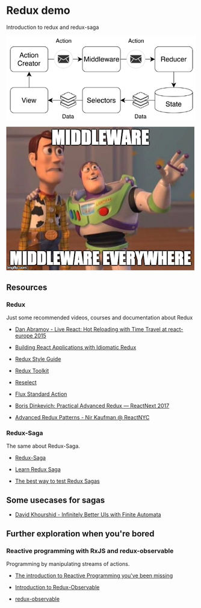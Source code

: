 # Redux demo

Introduction to redux and redux-saga

![Redux flow](./public/redux-flow.png)

![Middleware](./public/middleware-everywhere-meme.jpg)

## Resources

### Redux

Just some recommended videos, courses and documentation about Redux

- [Dan Abramov - Live React: Hot Reloading with Time Travel at react-europe 2015](https://www.youtube.com/watch?v=xsSnOQynTHs)

- [Building React Applications with Idiomatic Redux](https://egghead.io/courses/building-react-applications-with-idiomatic-redux)

- [Redux Style Guide](https://redux.js.org/style-guide/style-guide)

- [Redux Toolkit](https://redux-starter-kit.js.org/)

- [Reselect](https://github.com/reduxjs/reselect)

- [Flux Standard Action](https://github.com/redux-utilities/flux-standard-action)

- [Boris Dinkevich: Practical Advanced Redux — ReactNext 2017](https://www.youtube.com/watch?v=Gjiu7Lgdg3s)

- [Advanced Redux Patterns - Nir Kaufman @ ReactNYC](https://www.youtube.com/watch?v=JUuic7mEs-s)

### Redux-Saga

The same about Redux-Saga.

- [Redux-Saga](https://redux-saga.js.org/)

- [Learn Redux Saga](https://www.youtube.com/playlist?list=PLMV09mSPNaQlWvqEwF6TfHM-CVM6lXv39)

- [The best way to test Redux Sagas](https://dev.to/phil/the-best-way-to-test-redux-sagas-4hib)

## Some usecases for sagas

- [David Khourshid - Infinitely Better UIs with Finite Automata](https://www.youtube.com/watch?v=VU1NKX6Qkxc)

## Further exploration when you're bored

### Reactive programming with RxJS and redux-observable

Programming by manipulating streams of actions.

- [The introduction to Reactive Programming you've been missing](https://gist.github.com/staltz/868e7e9bc2a7b8c1f754)

- [Introduction to Redux-Observable](https://www.youtube.com/watch?v=zk2bVBZhmcc)

- [redux-observable](https://redux-observable.js.org/)
